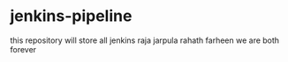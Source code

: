 # jenkins-pipeline
this repository will store all jenkins
raja jarpula
rahath farheen
we are both forever
